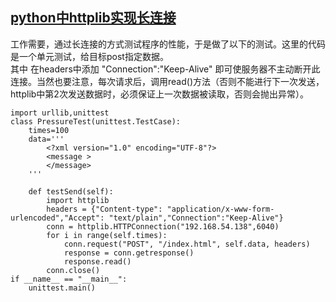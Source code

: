 ## [python中httplib实现长连接](http://blog.csdn.net/ustclu/article/details/3326624)   
工作需要，通过长连接的方式测试程序的性能，于是做了以下的测试。这里的代码是一个单元测试，给目标post指定数据。  
其中 在headers中添加 "Connection":"Keep-Alive" 即可使服务器不主动断开此连接。当然也要注意，每次请求后，调用read()方法（否则不能进行下一次发送，httplib中第2次发送数据时，必须保证上一次数据被读取，否则会抛出异常）。  
```
import urllib,unittest
class PressureTest(unittest.TestCase):
    times=100
	data='''
        <?xml version="1.0" encoding="UTF-8"?>
        <message >
        </message>
	'''
    
    def testSend(self):
        import httplib
        headers = {"Content-type": "application/x-www-form-urlencoded","Accept": "text/plain","Connection":"Keep-Alive"}
        conn = httplib.HTTPConnection("192.168.54.138",6040)
        for i in range(self.times):
            conn.request("POST", "/index.html", self.data, headers)
            response = conn.getresponse()
            response.read()
        conn.close()
if __name__ == "__main__":
    unittest.main()
```
